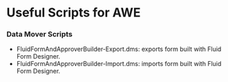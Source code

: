 # Useful Scripts for AWE

### Data Mover Scripts
- FluidFormAndApproverBuilder-Export.dms: exports form built with Fluid Form Designer.
- FluidFormAndApproverBuilder-Import.dms: imports form built with Fluid Form Designer.